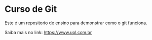 # Curso de Git

Este é um repositorio de ensino para demonstrar como o git funciona.

Saiba mais no link: https://www.uol.com.br